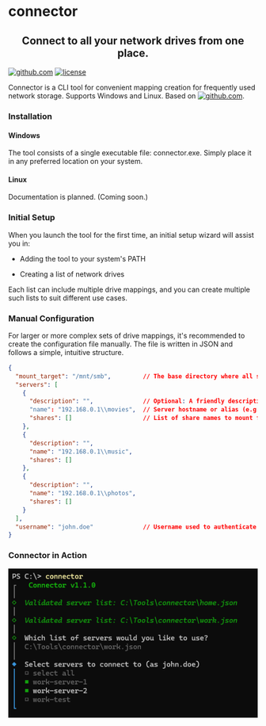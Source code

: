 # connector

<h2 align="center">Connect to all your network drives from one place.</h2>

[![github.com](https://img.shields.io/badge/connector-blue?logo=github&labelColor=black)](https://github.com/petrsapak/connector)
[![license](https://img.shields.io/badge/license-MIT-blue.svg)](https://github.com/petrsapak/connector/blob/main/LICENSE)

Connector is a CLI tool for convenient mapping creation for frequently used network storage. Supports Windows and Linux. Based on [![github.com](https://img.shields.io/badge/cliclack-green?logo=github&labelColor=black)](https://.github.com/fadeevab/cliclack).


### Installation

#### Windows
The tool consists of a single executable file: connector.exe. Simply place it in any preferred location on your system.
#### Linux
Documentation is planned. (Coming soon.)

### Initial Setup
When you launch the tool for the first time, an initial setup wizard will assist you in:

- Adding the tool to your system's PATH

- Creating a list of network drives

Each list can include multiple drive mappings, and you can create multiple such lists to suit different use cases.

### Manual Configuration
For larger or more complex sets of drive mappings, it's recommended to create the configuration file manually. The file is written in JSON and follows a simple, intuitive structure.

```json
{
  "mount_target": "/mnt/smb",         // The base directory where all shares will be mounted (linux)
  "servers": [
    {
      "description": "",              // Optional: A friendly description of the server
      "name": "192.168.0.1\\movies",  // Server hostname or alias (e.g., movies.local or IP)
      "shares": []                    // List of share names to mount from this server (linux)
    },
    {
      "description": "",
      "name": "192.168.0.1\\music",
      "shares": []
    },
    {
      "description": "",
      "name": "192.168.0.1\\photos",
      "shares": []
    }
  ],
  "username": "john.doe"              // Username used to authenticate with the network shares
}
```


### Connector in Action
![alt text](media/multiple_lists.png)